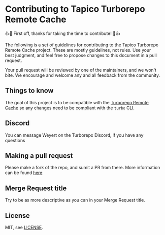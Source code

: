 # Contributing to Tapico Turborepo Remote Cache

:+1::tada: First off, thanks for taking the time to contribute! :tada::+1:

The following is a set of guidelines for contributing to the Tapico Turborepo Remote Cache
project. These are mostly guidelines, not rules. Use your best judgment, and
feel free to propose changes to this document in a pull request.

Your pull request will be reviewed by one of the maintainers, and we won't bite.
We encourage and welcome any and all feedback from the community.

## Things to know

The goal of this project is to be compatible with the [Turborepo Remote Cache](https://turborepo.org/docs/features/remote-caching) so any changes need to be compliant with the `turbo` CLI.

## Discord

You can message Weyert on the Turborepo Discord, if you have any questions

## Making a pull request

Please make a fork of the repo, and sumit a PR from there.  More information can
be found [here](https://docs.github.com/en/github/collaborating-with-issues-and-pull-requests/creating-a-pull-request)

## Merge Request title

Try to be as more descriptive as you can in your Merge Request title.

## License

MIT, see [LICENSE](LICENSE).

